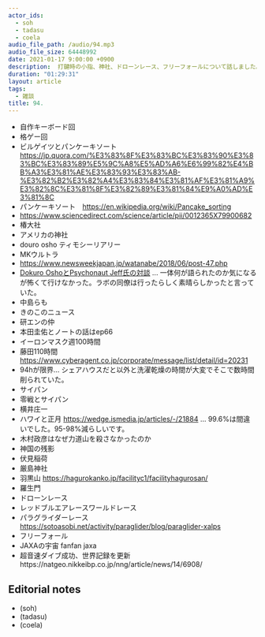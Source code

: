 ```yaml
---
actor_ids:
  - soh
  - tadasu
  - coela
audio_file_path: /audio/94.mp3
audio_file_size: 64448992
date: 2021-01-17 9:00:00 +0900
description:  打鍵時の小指、神社、ドローンレース、フリーフォールについて話しました。
duration: "01:29:31"
layout: article
tags:
  - 雑談
title: 94. 
---
```


- 自作キーボード回
- 格ゲー回
- ビルゲイツとパンケーキソート https://jp.quora.com/%E3%83%8F%E3%83%BC%E3%83%90%E3%83%BC%E3%83%89%E5%9C%A8%E5%AD%A6%E6%99%82%E4%BB%A3%E3%81%AE%E3%83%93%E3%83%AB-%E3%82%B2%E3%82%A4%E3%83%84%E3%81%AF%E3%81%A9%E3%82%8C%E3%81%8F%E3%82%89%E3%81%84%E9%A0%AD%E3%81%8C
- パンケーキソート　https://en.wikipedia.org/wiki/Pancake_sorting
- https://www.sciencedirect.com/science/article/pii/0012365X79900682
- 椿大社
- アメリカの神社
- douro osho
 ティモシーリアリー
- MKウルトラ
- https://www.newsweekjapan.jp/watanabe/2018/06/post-47.php
- [Dokuro OshoとPsychonaut Jeff氏の対談](https://www.facebook.com/events/1000204773515856/) ... 一体何が語られたのか気になるが怖くて行けなかった。ラボの同僚は行ったらしく素晴らしかったと言っていた。
- 中島らも
- きのこのニュース
- 研エンの仲
- 本田圭佑とノートの話はep66
- イーロンマスク週100時間
- 藤田110時間　https://www.cyberagent.co.jp/corporate/message/list/detail/id=20231
- 94hが限界… シェアハウスだと以外と洗濯乾燥の時間が大変でそこで数時間削られていた。
- サイパン
- 零戦とサイパン
- 横井庄一
- ハワイと正月 https://wedge.ismedia.jp/articles/-/21884 … 99.6%は間違いでした。95-98%減らしいです。
- 木村政彦はなぜ力道山を殺さなかったのか
- 神国の残影
- 伏見稲荷
- 厳島神社
- 羽黒山 https://hagurokanko.jp/facilityc1/facilityhagurosan/
- 羅生門
- ドローンレース
- レッドブルエアレースワールドレース
- パラグライダーレース　https://sotoasobi.net/activity/paraglider/blog/paraglider-xalps
- フリーフォール
- JAXAの宇宙 fanfan jaxa
- 超音速ダイブ成功、世界記録を更新https://natgeo.nikkeibp.co.jp/nng/article/news/14/6908/

## Editorial notes
- (soh)
- (tadasu)
- (coela)
